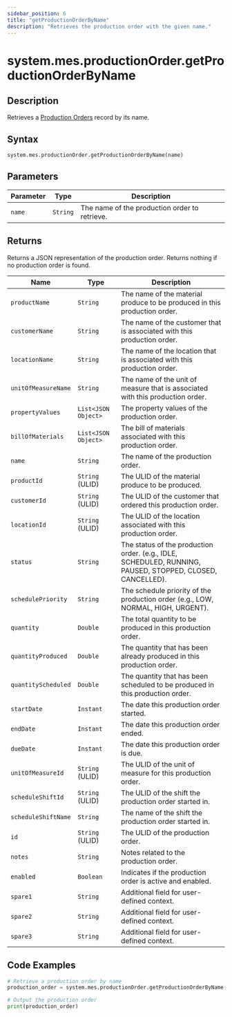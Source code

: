 ```yaml
---
sidebar_position: 6
title: "getProductionOrderByName"
description: "Retrieves the production order with the given name."
---
```


# system.mes.productionOrder.getProductionOrderByName

## Description

Retrieves a [Production Orders](../../data-model/production-order-model/production-order) record by its name.

## Syntax

```python
system.mes.productionOrder.getProductionOrderByName(name)
```

## Parameters

| Parameter | Type     | Description                                   |
| --------- | -------- | --------------------------------------------- |
| `name`    | `String` | The name of the production order to retrieve. |

## Returns

Returns a JSON representation of the production order. Returns nothing if no production order is found.

| Name                | Type                | Description                                                                                               |
| ------------------- | ------------------- | --------------------------------------------------------------------------------------------------------- |
| `productName`       | `String`            | The name of the material produce to be produced in this production order.                                 |
| `customerName`      | `String`            | The name of the customer that is associated with this production order.                                   |
| `locationName`      | `String`            | The name of the location that is associated with this production order.                                   |
| `unitOfMeasureName` | `String`            | The name of the unit of measure that is associated with this production order.                            |
| `propertyValues`    | `List<JSON Object>` | The property values of the production order.                                                              |
| `billOfMaterials`   | `List<JSON Object>` | The bill of materials associated with this production order.                                              |
| `name`              | `String`            | The name of the production order.                                                                         |
| `productId`         | `String` (ULID)     | The ULID of the material produce to be produced.                                                          |
| `customerId`        | `String` (ULID)     | The ULID of the customer that ordered this production order.                                              |
| `locationId`        | `String` (ULID)     | The ULID of the location associated with this production order.                                           |
| `status`            | `String`            | The status of the production order. (e.g., IDLE, SCHEDULED, RUNNING, PAUSED, STOPPED, CLOSED, CANCELLED). |
| `schedulePriority`  | `String`            | The schedule priority of the production order (e.g., LOW, NORMAL, HIGH, URGENT).                          |
| `quantity`          | `Double`            | The total quantity to be produced in this production order.                                               |
| `quantityProduced`  | `Double`            | The quantity that has been already produced in this production order.                                     |
| `quantityScheduled` | `Double`            | The quantity that has been scheduled to be produced in this production order.                             |
| `startDate`         | `Instant`           | The date this production order started.                                                                   |
| `endDate`           | `Instant`           | The date this production order ended.                                                                     |
| `dueDate`           | `Instant`           | The date this production order is due.                                                                    |
| `unitOfMeasureId`   | `String` (ULID)     | The ULID of the unit of measure for this production order.                                                |
| `scheduleShiftId`   | `String` (ULID)     | The ULID of the shift the production order started in.                                                    |
| `scheduleShiftName` | `String`            | The name of the shift the production order started in.                                                    |
| `id`                | `String` (ULID)     | The ULID of the production order.                                                                         |
| `notes`             | `String`            | Notes related to the production order.                                                                    |
| `enabled`           | `Boolean`           | Indicates if the production order is active and enabled.                                                  |
| `spare1`            | `String`            | Additional field for user-defined context.                                                                |
| `spare2`            | `String`            | Additional field for user-defined context.                                                                |
| `spare3`            | `String`            | Additional field for user-defined context.                                                                |

## Code Examples

```python
# Retrieve a production order by name
production_order = system.mes.productionOrder.getProductionOrderByName('Order001')

# Output the production order
print(production_order)
```
